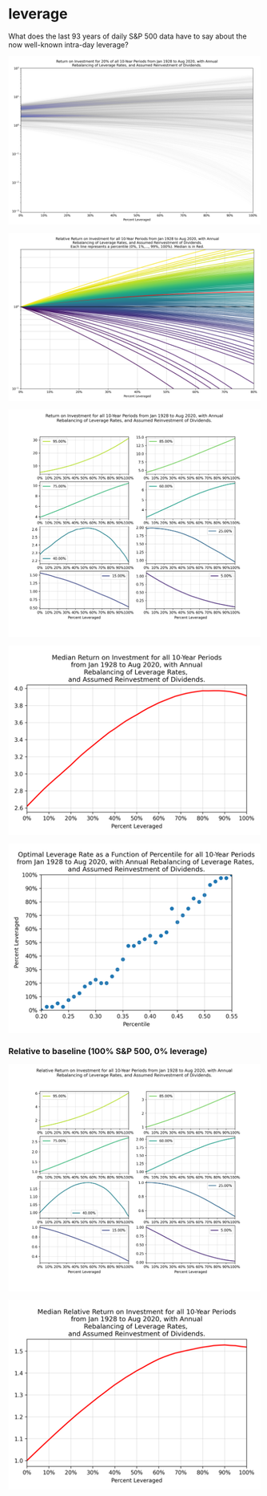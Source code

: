 # leverage
What does the last 93 years of daily S&amp;P 500 data have to say about the now well-known intra-day leverage?



![](plots/leverage-10yr-many_lev_curves.png)

![](plots/leverage-10yr-relative-percentiles.png)

![](plots/leverage-10yr-limited_percentiles.png)

![](plots/leverage-10yr-median.png)

![](plots/leverage-10yr-optimal_leverage.png)


### Relative to baseline (100% S&P 500, 0% leverage)

![](plots/leverage-10yr-relative-limited_percentiles.png)

![](plots/leverage-10yr-relative-median.png)

